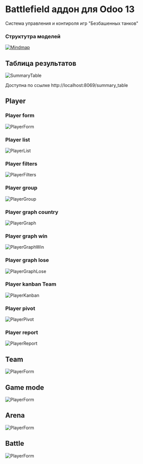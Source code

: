 # Battlefield аддон для Odoo 13
Система управления и контироля игр "Безбашенных танков"

### Структутра моделей

[![Mindmap](https://github.com/Gomel/battlefield/blob/main/assets/mind_map_structure.PNG)](https://www.mindomo.com/ru/mindmap/070cc45e2d4542aa8552a9b603a26461)

## Таблица результатов

![SummaryTable](https://github.com/Gomel/battlefield/blob/main/assets/summary_table.png)

Доступна по ссылке http://localhost:8069/summary_table

## Player

### Player form

![PlayerForm](https://github.com/Gomel/battlefield/blob/main/assets/player_form.png)

### Player list

![PlayerList](https://github.com/Gomel/battlefield/blob/main/assets/player_list.png)

### Player filters

![PlayerFilters](https://github.com/Gomel/battlefield/blob/main/assets/player_filters.png)

### Player group

![PlayerGroup](https://github.com/Gomel/battlefield/blob/main/assets/player_group.png)

### Player graph country

![PlayerGraph](https://github.com/Gomel/battlefield/blob/main/assets/player_graph.png)

### Player graph win

![PlayerGraphWin](https://github.com/Gomel/battlefield/blob/main/assets/graph_win.png)

### Player graph lose

![PlayerGraphLose](https://github.com/Gomel/battlefield/blob/main/assets/graph_lose.png)

### Player kanban Team

![PlayerKanban](https://github.com/Gomel/battlefield/blob/main/assets/player_kanban.png)

### Player pivot

![PlayerPivot](https://github.com/Gomel/battlefield/blob/main/assets/player_pivot.png)

### Player report

![PlayerReport](https://github.com/Gomel/battlefield/blob/main/assets/player_report.png)

## Team

![PlayerForm](https://github.com/Gomel/battlefield/blob/main/assets/team.png)

## Game mode

![PlayerForm](https://github.com/Gomel/battlefield/blob/main/assets/game_mode.png)

## Arena

![PlayerForm](https://github.com/Gomel/battlefield/blob/main/assets/arena_form.png)

## Battle

![PlayerForm](https://github.com/Gomel/battlefield/blob/main/assets/battle_form.png)
